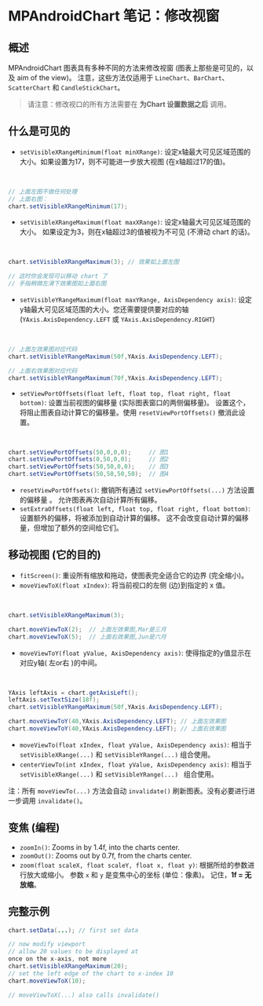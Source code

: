 # MPAndroidChart 笔记：修改视窗

## 概述

MPAndroidChart 图表具有多种不同的方法来修改视窗 (图表上那些是可见的，以及 aim of the view)。 注意，这些方法仅适用于 `LineChart`、`BarChart`、`ScatterChart` 和 `CandleStickChart`。

> 请注意：修改视口的所有方法需要在 **为Chart 设置数据之后** 调用。

## 什么是可见的

- `setVisibleXRangeMinimum(float minXRange)`: 设定x轴最大可见区域范围的大小。如果设置为17，则不可能进一步放大视图 (在x轴超过17的值)。
  
![]()  ![]()

```java
// 上面左图不做任何处理
// 上面右图：
chart.setVisibleXRangeMinimum(17);
```

- `setVisibleXRangeMaximum(float maxXRange)`: 设定x轴最大可见区域范围的大小。 如果设定为3，则在x轴超过3的值被视为不可见 (不滑动 chart 的话)。
  
![]() ![]()

```java
chart.setVisibleXRangeMaximum(3); // 效果如上面左图

// 这时你会发现可以移动 chart 了
// 手指稍微左滑下效果图如上面右图
```

- `setVisibleYRangeMaximum(float maxYRange, AxisDependency axis)`: 设定y轴最大可见区域范围的大小。您还需要提供要对应的轴 (`YAxis.AxisDependency.LEFT` 或 `YAxis.AxisDependency.RIGHT`)
  
![]() ![]()

```java
// 上面左效果图对应代码
chart.setVisibleYRangeMaximum(50f,YAxis.AxisDependency.LEFT);

// 上面右效果图对应代码
chart.setVisibleYRangeMaximum(70f,YAxis.AxisDependency.LEFT);
```

- `setViewPortOffsets(float left, float top, float right, float bottom)`: 设置当前视图的偏移量 (实际图表窗口的两侧偏移量)。 设置这个，将阻止图表自动计算它的偏移量。使用 `resetViewPortOffsets()` 撤消此设置。
  
![]() ![]()
![]() ![]()

```java   
chart.setViewPortOffsets(50,0,0,0);     // 图1
chart.setViewPortOffsets(0,50,0,0);     // 图2
chart.setViewPortOffsets(50,50,0,0);    // 图3
chart.setViewPortOffsets(50,50,50,50);  // 图4
```

- `resetViewPortOffsets()`: 撤销所有通过 `setViewPortOffsets(...)` 方法设置的偏移量 。 允许图表再次自动计算所有偏移。
- `setExtraOffsets(float left, float top, float right, float bottom)`: 设置额外的偏移，将被添加到自动计算的偏移。 这不会改变自动计算的偏移量，但增加了额外的空间给它们。 

## 移动视图 (它的目的)

- `fitScreen()`: 重设所有缩放和拖动，使图表完全适合它的边界 (完全缩小)。
- `moveViewToX(float xIndex)`: 将当前视口的左侧 (边)到指定的 x 值。
  
![]() ![]()

```java
chart.setVisibleXRangeMaximum(3);

chart.moveViewToX(2);  // 上面左效果图,Mar是三月
chart.moveViewToX(5);  // 上面右效果图,Jun是六月
```

- `moveViewToY(float yValue, AxisDependency axis)`: 使得指定的y值显示在对应y轴( 左or右 )的中间。
  
![]() ![]()

```java
YAxis leftAxis = chart.getAxisLeft();
leftAxis.setTextSize(18f);
chart.setVisibleYRangeMaximum(50f,YAxis.AxisDependency.LEFT);

chart.moveViewToY(40,YAxis.AxisDependency.LEFT); // 上面左效果图
chart.moveViewToY(40,YAxis.AxisDependency.LEFT); // 上面右效果图
```

- `moveViewTo(float xIndex, float yValue, AxisDependency axis)`: 相当于`setVisibleXRange(...)` 和 `setVisibleYRange(...)` 组合使用。
- `centerViewTo(int xIndex, float yValue, AxisDependency axis)`: 相当于 `setVisibleXRange(...)` 和 `setVisibleYRange(...) ` 组合使用。

注：所有 `moveViewTo(...)` 方法会自动 `invalidate()` 刷新图表。没有必要进行进一步调用 `invalidate()`。


## 变焦 (编程)

- `zoomIn()`: Zooms in by 1.4f, into the charts center.
- `zoomOut()`: Zooms out by 0.7f, from the charts center.
- `zoom(float scaleX, float scaleY, float x, float y)`: 根据所给的参数进行放大或缩小。 参数 `x` 和 `y` 是变焦中心的坐标 (单位：像素)。 记住，**1f = 无放缩**。 
  

## 完整示例

```java
chart.setData(...); // first set data

// now modify viewport
// allow 20 values to be displayed at 
once on the x-axis, not more
chart.setVisibleXRangeMaximum(20); 
// set the left edge of the chart to x-index 10
chart.moveViewToX(10); 

// moveViewToX(...) also calls invalidate()
```